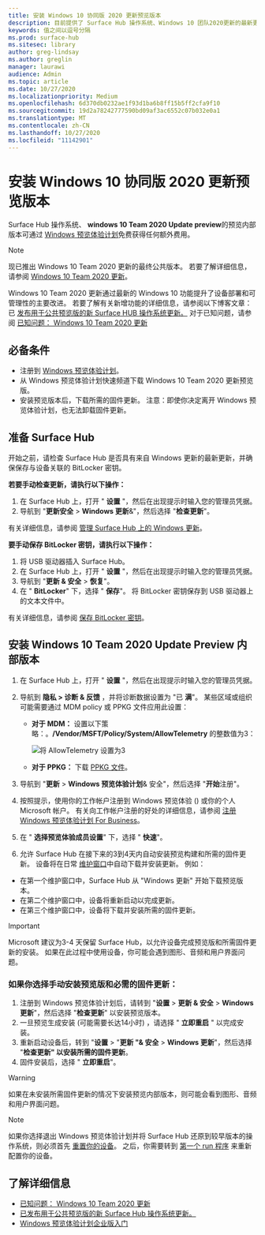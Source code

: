 ```yaml
---
title: 安装 Windows 10 协同版 2020 更新预览版本
description: 目前提供了 Surface Hub 操作系统、Windows 10 团队2020更新的最新更新。
keywords: 值之间以逗号分隔
ms.prod: surface-hub
ms.sitesec: library
author: greg-lindsay
ms.author: greglin
manager: laurawi
audience: Admin
ms.topic: article
ms.date: 10/27/2020
ms.localizationpriority: Medium
ms.openlocfilehash: 6d370db0232ae1f93d1ba6b8ff15b5ff2cfa9f10
ms.sourcegitcommit: 19d2a78242777590bd09af3ac6552c07b032e0a1
ms.translationtype: MT
ms.contentlocale: zh-CN
ms.lasthandoff: 10/27/2020
ms.locfileid: "11142901"
---
```

# 安装 Windows 10 协同版 2020 更新预览版本 

Surface Hub 操作系统、 **windows 10 Team 2020 Update preview**的预览内部版本可通过 [Windows 预览体验计划](https://insider.windows.com)免费获得任何额外费用。 

> [!NOTE] 
> 现已推出 Windows 10 Team 2020 更新的最终公共版本。 若要了解详细信息，请参阅 [Windows 10 Team 2020 更新](surface-hub-2020-update.md)。

Windows 10 Team 2020 更新通过最新的 Windows 10 功能提升了设备部署和可管理性的主要改进。 若要了解有关新增功能的详细信息，请参阅以下博客文章：已 [发布用于公共预览版的新 Surface HUB 操作系统更新。](https://techcommunity.microsoft.com/t5/surface-it-pro-blog/new-surface-hub-os-update-released-for-public-preview/ba-p/1534823) 对于已知问题，请参阅 [已知问题： Windows 10 Team 2020 更新](surface-hub-2020-team-update-known-issues.md)
 
## 必备条件

- 注册到 [Windows 预览体验计划](https://insider.windows.com/)。
- 从 Windows 预览体验计划快速频道下载 Windows 10 Team 2020 更新预览版。
- 安装预览版本后，下载所需的固件更新。 注意：即使你决定离开 Windows 预览体验计划，也无法卸载固件更新。

## 准备 Surface Hub

开始之前，请检查 Surface Hub 是否具有来自 Windows 更新的最新更新，并确保保存与设备关联的 BitLocker 密钥。

**若要手动检查更新，请执行以下操作：**

1. 在 Surface Hub 上，打开 " **设置** "，然后在出现提示时输入您的管理员凭据。
2. 导航到 "**更新安全**  >  **Windows 更新**&"，然后选择 "**检查更新**"。

有关详细信息，请参阅 [管理 Surface Hub 上的 Windows 更新](https://docs.microsoft.com/surface-hub/manage-windows-updates-for-surface-hub)。

**要手动保存 BitLocker 密钥，请执行以下操作：**

1. 将 USB 驱动器插入 Surface Hub。
2. 在 Surface Hub 上，打开 " **设置** "，然后在出现提示时输入您的管理员凭据。
3. 导航到 "**更新 & 安全**  >  **恢复**"。
4. 在 " **BitLocker**" 下，选择 " **保存**"。 将 BitLocker 密钥保存到 USB 驱动器上的文本文件中。

有关详细信息，请参阅 [保存 BitLocker 密钥](https://docs.microsoft.com/surface-hub/save-bitlocker-key-surface-hub)。
 
## 安装 Windows 10 Team 2020 Update Preview 内部版本

1. 在 Surface Hub 上，打开 " **设置** "，然后在出现提示时输入您的管理员凭据。
2. 导航到 **隐私 > 诊断 & 反馈** ，并将诊断数据设置为 "已 **满**"。 某些区域或组织可能需要通过 MDM policy 或 PPKG 文件应用此设置：
   - **对于 MDM：** 设置以下策略：。**/Vendor/MSFT/Policy/System/AllowTelemetry** 的整数值为3：
    
        ![将 AllowTelemetry 设置为3](images/hub-2020-allow-telemetry.png)

    - **对于 PPKG：** 下载 [PPKG 文件](https://aka.ms/HubTltmtry)。

3. 导航到 "**更新**  >  **Windows 预览体验计划**& 安全"，然后选择 "**开始**注册"。
4. 按照提示，使用你的工作帐户注册到 Windows 预览体验 () 或你的个人 Microsoft 帐户。 有关向工作帐户注册的好处的详细信息，请参阅 [注册 Windows 预览体验计划 For Business](https://docs.microsoft.com/windows-insider/at-work-pro/wip-4-biz-register)。
5. 在 " **选择预览体验成员设置**" 下，选择 " **快速**"。
6. 允许 Surface Hub 在接下来的3到4天内自动安装预览构建和所需的固件更新。 设备将在日常 [维护窗口](https://docs.microsoft.com/surface-hub/manage-windows-updates-for-surface-hub#maintenance-window)中自动下载并安装更新。 例如：

- 在第一个维护窗口中，Surface Hub 从 "Windows 更新" 开始下载预览版本。
- 在第二个维护窗口中，设备将重新启动以完成更新。
- 在第三个维护窗口中，设备将下载并安装所需的固件更新。

> [!IMPORTANT]
> Microsoft 建议为3-4 天保留 Surface Hub，以允许设备完成预览版和所需固件更新的安装。 如果在此过程中使用设备，你可能会遇到图形、音频和用户界面问题。

### 如果你选择手动安装预览版和必需的固件更新：

1. 注册到 Windows 预览体验计划后，请转到 "**设置**  >  **更新 & 安全**  >  **Windows 更新**"，然后选择 "**检查更新**" 以安装预览版本。
2. 一旦预览生成安装 (可能需要长达14小时) ，请选择 " **立即重启** " 以完成安装。
3. 重新启动设备后，转到 "**设置**  >  "**更新 "& 安全**  >  **Windows 更新**"，然后选择 "**检查更新" 以安装所需的固件更新**。
4. 固件安装后，选择 " **立即重启**"。

> [!WARNING]
> 如果在未安装所需固件更新的情况下安装预览内部版本，则可能会看到图形、音频和用户界面问题。

> [!NOTE]
> 如果你选择退出 Windows 预览体验计划并将 Surface Hub 还原到较早版本的操作系统，则必须首先 [重置你的设备](https://docs.microsoft.com/surface-hub/device-reset-surface-hub)。 之后，你需要转到 [第一个 run 程序](https://docs.microsoft.com/surface-hub/first-run-program-surface-hub) 来重新配置你的设备。
 

## 了解详细信息

- [已知问题： Windows 10 Team 2020 更新](surface-hub-2020-team-update-known-issues.md)
- [已发布用于公共预览版的新 Surface Hub 操作系统更新。](https://techcommunity.microsoft.com/t5/surface-it-pro-blog/new-surface-hub-os-update-released-for-public-preview/ba-p/1534823)
- [Windows 预览体验计划企业版入门](https://docs.microsoft.com/windows-insider/at-work-pro/wip-4-biz-manage)